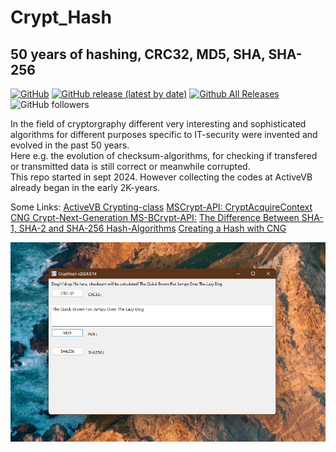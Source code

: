 # Crypt_Hash  
## 50 years of hashing, CRC32, MD5, SHA, SHA-256

[![GitHub](https://img.shields.io/github/license/OlimilO1402/Crypt_Hash?style=plastic)](https://github.com/OlimilO1402/Crypt_Hash/blob/master/LICENSE) 
[![GitHub release (latest by date)](https://img.shields.io/github/v/release/OlimilO1402/Crypt_Hash?style=plastic)](https://github.com/OlimilO1402/Crypt_Hash/releases/latest)
[![Github All Releases](https://img.shields.io/github/downloads/OlimilO1402/Crypt_Hash/total.svg)](https://github.com/OlimilO1402/Crypt_Hash/releases/download/v2024.9.14/CryptHash_v2024.9.14.zip)
![GitHub followers](https://img.shields.io/github/followers/OlimilO1402?style=social)


In the field of cryptorgraphy different very interesting and sophisticated algorithms for different purposes specific to IT-security were invented and evolved in the past 50 years.   
Here e.g. the evolution of checksum-algorithms, for checking if transfered or transmitted data is still correct or meanwhile corrupted.   
This repo started in sept 2024. However collecting the codes at ActiveVB already began in the early 2K-years.   

Some Links:
[ActiveVB Crypting-class](http://www.activevb.de/rubriken/klassen/sonstige/ccrypt.html)
[MSCrypt-API: CryptAcquireContext](https://learn.microsoft.com/de-de/windows/win32/api/wincrypt/nf-wincrypt-cryptacquirecontexta) 
[CNG Crypt-Next-Generation MS-BCrypt-API:](https://learn.microsoft.com/de-de/windows/win32/api/bcrypt/)
[The Difference Between SHA-1, SHA-2 and SHA-256 Hash-Algorithms](https://www.thesslstore.com/blog/difference-sha-1-sha-2-sha-256-hash-algorithms/)
[Creating a Hash with CNG](https://learn.microsoft.com/en-us/windows/win32/seccng/creating-a-hash-with-cng)

![CryptHash Image](Resources/CryptHash.png "CryptHash Image")

